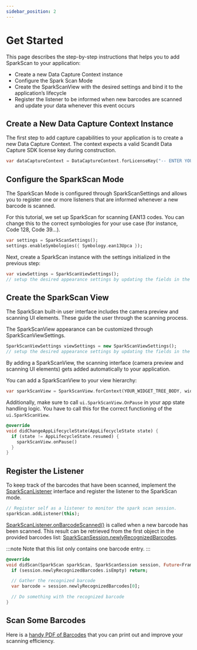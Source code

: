 ```yaml
---
sidebar_position: 2
---
```


# Get Started

This page describes the step-by-step instructions that helps you to add SparkScan to your application:

- Create a new Data Capture Context instance
- Configure the Spark Scan Mode
- Create the SparkScanView with the desired settings and bind it to the application’s lifecycle
- Register the listener to be informed when new barcodes are scanned and update your data whenever this event occurs

## Create a New Data Capture Context Instance

The first step to add capture capabilities to your application is to create a new Data Capture Context. The context expects a valid Scandit Data Capture SDK license key during construction.

```dart
var dataCaptureContext = DataCaptureContext.forLicenseKey("-- ENTER YOUR SCANDIT LICENSE KEY HERE --");
```

## Configure the SparkScan Mode

The SparkScan Mode is configured through SparkScanSettings and allows you to register one or more listeners that are informed whenever a new barcode is scanned.

For this tutorial, we set up SparkScan for scanning EAN13 codes. You can change this to the correct symbologies for your use case (for instance, Code 128, Code 39…).

```dart
var settings = SparkScanSettings();
settings.enableSymbologies({ Symbology.ean13Upca });
```

Next, create a SparkScan instance with the settings initialized in the previous step:

```dart
var viewSettings = SparkScanViewSettings();
// setup the desired appearance settings by updating the fields in the object above
```

## Create the SparkScan View

The SparkScan built-in user interface includes the camera preview and scanning UI elements. These guide the user through the scanning process.

The SparkScanView appearance can be customized through SparkScanViewSettings.

```dart
SparkScanViewSettings viewSettings = new SparkScanViewSettings();
// setup the desired appearance settings by updating the fields in the object above
```

By adding a SparkScanView, the scanning interface (camera preview and scanning UI elements) gets added automatically to your application.

You can add a SparkScanView to your view hierarchy:

```dart
var sparkScanView = SparkScanView.forContext(YOUR_WIDGET_TREE_BODY, widget.dataCaptureContext, sparkScan, null);
```

Additionally, make sure to call `ui.SparkScanView.OnPause` in your app state handling logic. You have to call this for the correct functioning of the `ui.SparkScanView`.

```dart
@override
void didChangeAppLifecycleState(AppLifecycleState state) {
  if (state != AppLifecycleState.resumed) {
    sparkScanView.onPause()
  }
}
```

## Register the Listener

To keep track of the barcodes that have been scanned, implement the [SparkScanListener](https://docs.scandit.com/data-capture-sdk/flutter/barcode-capture/api/spark-scan-listener.html#interface-scandit.datacapture.barcode.spark.ISparkScanListener) interface and register the listener to the SparkScan mode.

```dart
// Register self as a listener to monitor the spark scan session.
sparkScan.addListener(this);
```

[SparkScanListener.onBarcodeScanned()](https://docs.scandit.com/data-capture-sdk/flutter/barcode-capture/api/spark-scan-listener.html#method-scandit.datacapture.barcode.spark.ISparkScanListener.OnBarcodeScanned) is called when a new barcode has been scanned. This result can be retrieved from the first object in the provided barcodes list: [SparkScanSession.newlyRecognizedBarcodes](https://docs.scandit.com/data-capture-sdk/flutter/barcode-capture/api/spark-scan-session.html#property-scandit.datacapture.barcode.spark.SparkScanSession.NewlyRecognizedBarcodes).

:::note
Note that this list only contains one barcode entry.
:::

```dart
@override
void didScan(SparkScan sparkScan, SparkScanSession session, Future<FrameData?> getFrameData()) {
  if (session.newlyRecognizedBarcodes.isEmpty) return;

  // Gather the recognized barcode
  var barcode = session.newlyRecognizedBarcodes[0];

  // Do something with the recognized barcode
}
```

## Scan Some Barcodes

Here is a [handy PDF of Barcodes](https://github.com/Scandit/.github/blob/main/images/PrintTheseBarcodes.pdf) that you can print out and improve your scanning efficiency.

